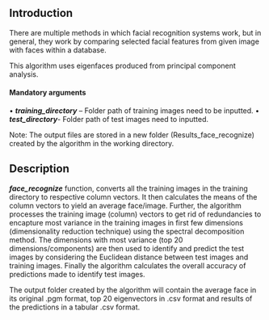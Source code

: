 ## Introduction 

There are multiple methods in which facial recognition systems work, but in general, they work by comparing selected facial features from given image with faces within a database.

This algorithm uses eigenfaces produced from principal component analysis. 



#### Mandatory arguments

•	*****training_directory***** – Folder path of training images  need to be inputted.
•	*****test_directory*****- Folder path of test images need to inputted. 

Note: The output files are stored in a new folder (Results_face_recognize) created by the algorithm in the working directory.

## Description

*****face_recognize***** function, converts all the training images in the training directory to respective column vectors. It then calculates the means of the column vectors to yield an average face/image. Further, the algorithm processes the training image (column) vectors to get rid of redundancies to encapture most variance in the training images in first few dimensions (dimensionality reduction technique) using the spectral decomposition method. The dimensions with most variance (top 20 dimensions/components) are then used to identify and predict the test images by considering the Euclidean distance between test images and training images. Finally the algorithm calculates the overall accuracy of predictions made to identify test images. 

The output folder created by the algorithm will contain the average face in its original .pgm format, top 20 eigenvectors in .csv format and results of the predictions in a tabular .csv format. 

